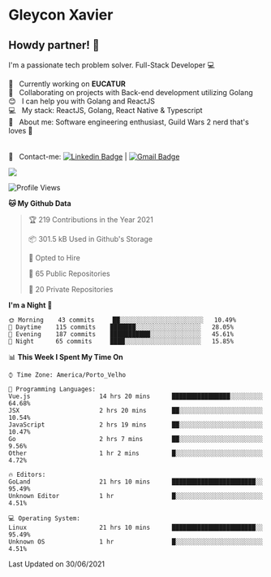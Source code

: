 # Gleycon Xavier

## Howdy partner! 👋

I'm a passionate tech problem solver.
Full-Stack Developer :computer:

 :rocket:  &nbsp; Currently working on **EUCATUR**
 <br/> :purple_heart: &nbsp; Collaborating on projects with Back-end development utilizing Golang
 <br/> :blush: &nbsp; I can help you with Golang and ReactJS
 <br/> :computer: &nbsp; My stack: ReactJS, Golang, React Native & Typescript
 <br/> 💬  &nbsp; About me: Software engineering enthusiast, Guild Wars 2 nerd that's loves :apple:
 <br/>
 <br/>
 <br/> :email: &nbsp; Contact-me: [![Linkedin Badge](https://img.shields.io/badge/-GleyconXavier-blue?style=flat-square&logo=Linkedin&logoColor=white&link=https://www.linkedin.com/in/gleyconxavier/)](https://www.linkedin.com/in/gleyconxavier/) 
| 
[![Gmail Badge](https://img.shields.io/badge/-gleyconxcarlos@gmail.com-c14438?style=flat-square&logo=Gmail&logoColor=white&link=mailto:gleyconxcarlos@gmail.com)](mailto:gleyconxcarlos@gmail.com)

![](https://komarev.com/ghpvc/?username=gleyconxavier)

<!--START_SECTION:waka-->
![Profile Views](http://img.shields.io/badge/Profile%20Views-0-blue)

**🐱 My Github Data** 

> 🏆 219 Contributions in the Year 2021
 > 
> 📦 301.5 kB Used in Github's Storage 
 > 
> 💼 Opted to Hire
 > 
> 📜 65 Public Repositories 
 > 
> 🔑 20 Private Repositories  
 > 
**I'm a Night 🦉** 

```text
🌞 Morning    43 commits     ██░░░░░░░░░░░░░░░░░░░░░░░   10.49% 
🌆 Daytime    115 commits    ███████░░░░░░░░░░░░░░░░░░   28.05% 
🌃 Evening    187 commits    ███████████░░░░░░░░░░░░░░   45.61% 
🌙 Night      65 commits     ████░░░░░░░░░░░░░░░░░░░░░   15.85%

```


📊 **This Week I Spent My Time On** 

```text
⌚︎ Time Zone: America/Porto_Velho

💬 Programming Languages: 
Vue.js                   14 hrs 20 mins      ████████████████░░░░░░░░░   64.68% 
JSX                      2 hrs 20 mins       ██░░░░░░░░░░░░░░░░░░░░░░░   10.54% 
JavaScript               2 hrs 19 mins       ██░░░░░░░░░░░░░░░░░░░░░░░   10.47% 
Go                       2 hrs 7 mins        ██░░░░░░░░░░░░░░░░░░░░░░░   9.56% 
Other                    1 hr 2 mins         █░░░░░░░░░░░░░░░░░░░░░░░░   4.72%

🔥 Editors: 
GoLand                   21 hrs 10 mins      ███████████████████████░░   95.49% 
Unknown Editor           1 hr                █░░░░░░░░░░░░░░░░░░░░░░░░   4.51%

💻 Operating System: 
Linux                    21 hrs 10 mins      ███████████████████████░░   95.49% 
Unknown OS               1 hr                █░░░░░░░░░░░░░░░░░░░░░░░░   4.51%

```


 Last Updated on 30/06/2021
<!--END_SECTION:waka-->
